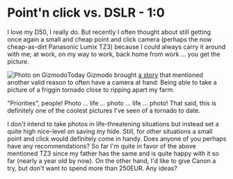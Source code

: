 # Point'n click vs. DSLR - 1:0

I love my D50, I really do. But recently I often thought about still getting once again a small and cheap point and click camera (perhaps the now cheap-as-dirt Panasonic Lumix TZ3) because I could always carry it around with me; at work, on my way to work, back home from work ... you get the picture. 

<img src="http://img.skitch.com/20080616-j3uajmr43kpdrcb24rexqbkuft.png" alt="Photo on Gizmodo" class="left" />Today Gizmodo brought [a story](http://gizmodo.com/5016814/why-you-should-carry-a-digital-camera-at-all-times) that mentioned another valid reason to often have a camera at hand: Being able to take a picture of a friggin tornado close to ripping apart my farm. 

"Priorities", people! Photo ... life ... photo ... life ... photo! That said, this is definitely one of the coolest pictures I've seen of a tornado to date.

I don't intend to take photos in life-threatening situations but instead set a quite high nice-level on saving my hide. Still, for other situations a small point and click would definitely come in handy. Does anyone of you perhaps have any recommendations? So far I'm quite in favor of the above mentioned TZ3 since my father has the same and is quite happy with it so far (nearly a year old by now). On the other hand, I'd like to give Canon a try, but don't want to spend more than 250EUR. Any ideas?
